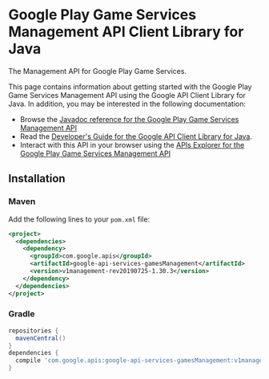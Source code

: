 # Google Play Game Services Management API Client Library for Java

The Management API for Google Play Game Services.

This page contains information about getting started with the Google Play Game Services Management API
using the Google API Client Library for Java. In addition, you may be interested
in the following documentation:

* Browse the [Javadoc reference for the Google Play Game Services Management API][javadoc]
* Read the [Developer's Guide for the Google API Client Library for Java][google-api-client].
* Interact with this API in your browser using the [APIs Explorer for the Google Play Game Services Management API][api-explorer]

## Installation

### Maven

Add the following lines to your `pom.xml` file:

```xml
<project>
  <dependencies>
    <dependency>
      <groupId>com.google.apis</groupId>
      <artifactId>google-api-services-gamesManagement</artifactId>
      <version>v1management-rev20190725-1.30.3</version>
    </dependency>
  </dependencies>
</project>
```

### Gradle

```gradle
repositories {
  mavenCentral()
}
dependencies {
  compile 'com.google.apis:google-api-services-gamesManagement:v1management-rev20190725-1.30.3'
}
```

[javadoc]: https://googleapis.dev/java/google-api-services-gamesManagement/latest/index.html
[google-api-client]: https://github.com/googleapis/google-api-java-client/
[api-explorer]: https://developers.google.com/apis-explorer/#p/abusiveexperiencereport/v1/
